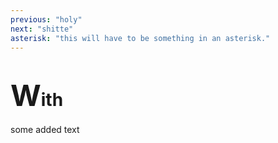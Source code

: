 ```yaml
---
previous: "holy"
next: "shitte"
asterisk: "this will have to be something in an asterisk."
---
```


# <span style="font-size:47px;">W</span>ith 
some added text